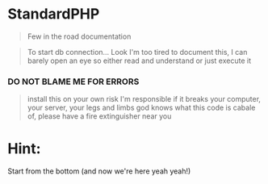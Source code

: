 # StandardPHP

> Few in the road documentation


> To start db connection...
Look I'm too tired to document this, I can barely open an eye so either read and understand or just execute it

### DO NOT BLAME ME FOR ERRORS
> install this on your own risk I'm responsible if it breaks your computer, your server, your legs and limbs
> god knows what this code is cabale of, please have a fire extinguisher near you

# Hint:
Start from the bottom (and now we're here yeah yeah!) 